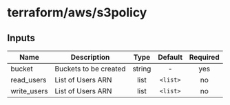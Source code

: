 # terraform/aws/s3policy

## Inputs

| Name | Description | Type | Default | Required |
|------|-------------|:----:|:-----:|:-----:|
| bucket | Buckets to be created | string | - | yes |
| read_users | List of Users ARN | list | `<list>` | no |
| write_users | List of Users ARN | list | `<list>` | no |

